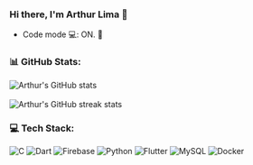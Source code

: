 ### Hi there, I'm Arthur Lima 👋

- Code mode 💻: ON. 🚀


### 📊 GitHub Stats:

![Arthur's GitHub stats](https://github-readme-stats.vercel.app/api?username=Arthurlima544&show_icons=true&theme=tokyonight)<br/> <br/>
![Arthur's GitHub streak stats](https://nirzak-streak-stats.vercel.app/?user=ArthurLima544&theme=dark&hide_border=false)<br/>

### 💻 Tech Stack:

![C](https://img.shields.io/badge/c-%2300599C.svg?style=for-the-badge&logo=c&logoColor=white) ![Dart](https://img.shields.io/badge/dart-%230175C2.svg?style=for-the-badge&logo=dart&logoColor=white) ![Firebase](https://img.shields.io/badge/firebase-%23039BE5.svg?style=for-the-badge&logo=firebase) ![Python](https://img.shields.io/badge/python-3670A0?style=for-the-badge&logo=python&logoColor=ffdd54) ![Flutter](https://img.shields.io/badge/Flutter-%2302569B.svg?style=for-the-badge&logo=Flutter&logoColor=white) ![MySQL](https://img.shields.io/badge/mysql-4479A1.svg?style=for-the-badge&logo=mysql&logoColor=white) ![Docker](https://img.shields.io/badge/docker-%230db7ed.svg?style=for-the-badge&logo=docker&logoColor=white)
